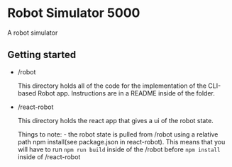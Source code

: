 # Robot Simulator 5000

A robot simulator

## Getting started

- /robot
    
    This directory holds all of the code for the implementation of the CLI-based Robot app. Instructions are in a README inside of the folder.

- /react-robot

    This directory holds the react app that gives a ui of the robot state. 

    Things to note: 
        - the robot state is pulled from /robot using a relative path npm install(see package.json in react-robot). This means that you will have to run 
            `npm run build` inside of the /robot before `npm install` inside of /react-robot